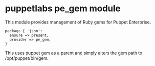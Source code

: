 # puppetlabs pe_gem module

This module provides management of Ruby gems for Puppet Enterprise.

    package { 'json':
      ensure => present,
      provider => pe_gem,
    }

This uses puppet gem as a parent and simply alters the gem path to /opt/puppet/bin/gem.
